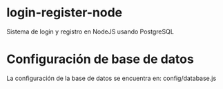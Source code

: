 # login-register-node
Sistema de login y registro en NodeJS usando PostgreSQL

# Configuración de base de datos
La configuración de la base de datos se encuentra en:
  config/database.js
 
